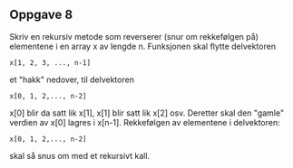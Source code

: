 ## Oppgave 8

Skriv en rekursiv metode som reverserer (snur om rekkefølgen på) elementene i en array x av lengde n. Funksjonen skal flytte delvektoren

    x[1, 2, 3, ..., n-1]

et "hakk" nedover, til delvektoren

    x[0, 1, 2,..., n-2]

x[0] blir da satt lik x[1], x[1] blir satt lik x[2] osv. Deretter skal den "gamle" verdien av x[0] lagres i x[n-1]. Rekkefølgen av elementene i delvektoren:

    x[0, 1, 2,..., n-2]

skal så snus om med et rekursivt kall.